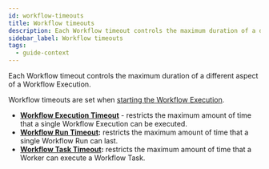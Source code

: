 ```yaml
---
id: workflow-timeouts
title: Workflow timeouts
description: Each Workflow timeout controls the maximum duration of a different aspect of a Workflow Execution.
sidebar_label: Workflow timeouts
tags:
  - guide-context
---
```


Each Workflow timeout controls the maximum duration of a different aspect of a Workflow Execution.

Workflow timeouts are set when [starting the Workflow Execution](/typescript/workflow-timeouts).

- **[Workflow Execution Timeout](/concepts/what-is-a-workflow-execution-timeout)** - restricts the maximum amount of time that a single Workflow Execution can be executed.
- **[Workflow Run Timeout](/concepts/what-is-a-workflow-run-timeout):** restricts the maximum amount of time that a single Workflow Run can last.
- **[Workflow Task Timeout](/concepts/what-is-a-workflow-task-timeout):** restricts the maximum amount of time that a Worker can execute a Workflow Task.
